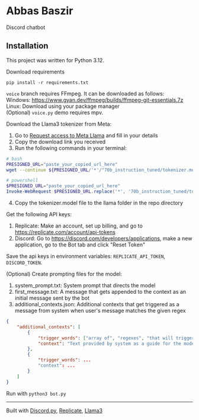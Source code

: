 # Abbas Baszir
Discord chatbot
## Installation
This project was written for Python 3.12.

Download requirements
```
pip install -r requirements.txt
```
`voice` branch requires FFmpeg. It can be downloaded as follows: \
Windows: https://www.gyan.dev/ffmpeg/builds/ffmpeg-git-essentials.7z \
Linux: Download using your package manager \
(Optional) `voice.py` demo requires mpv.

Download the Llama3 tokenizer from Meta:
1. Go to [Request access to Meta Llama](https://llama.meta.com/llama-downloads) and fill in your details
2. Copy the download link you received
3. Run the following commands in your terminal:
```bash
# bash
PRESIGNED_URL="paste_your_copied_url_here"
wget --continue ${PRESIGNED_URL/'*'/"70b_instruction_tuned/tokenizer.model"}
```
```powershell
# powershell
$PRESIGNED_URL="paste_your_copied_url_here"
Invoke-WebRequest $PRESIGNED_URL.replace('*', '70b_instruction_tuned/tokenizer.model') -OutFile "tokenizer.model"
```
4. Copy the tokenizer.model file to the llama folder in the repo directory

Get the following API keys:
1. Replicate: Make an account, set up billing, and go to https://replicate.com/account/api-tokens
2. Discord: Go to https://discord.com/developers/applications, make a new application, go to the Bot tab and click "Reset Token"

Save the api keys in environment variables: `REPLICATE_API_TOKEN`, `DISCORD_TOKEN`.

(Optional) Create prompting files for the model:
1. system_prompt.txt: System prompt that directs the model
2. first_message.txt: A message that gets appended to the context as an initial message sent by the bot
3. additional_contexts.json: Additional contexts that get triggered as a message from system when user's message matches the given regex
```json
{
    "additional_contexts": [
        {
            "trigger_words": ["array of", "regexes", "that will trigger the context", "case-insensitive"],
            "context": "Text provided by system as a guide for the model when context gets triggered"
        },
        {
            "trigger_words": ...
            "context": ...
        }
    ]
}
```

Run with `python3 bot.py`

---
Built with [Discord.py](https://github.com/Rapptz/discord.py), [Replicate](https://replicate.com), [Llama3](https://llama.meta.com/llama3/)